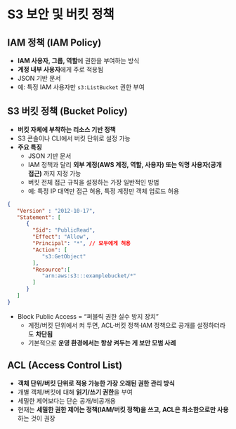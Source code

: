# S3 보안 및 버킷 정책

## IAM 정책 (IAM Policy)

- **IAM 사용자, 그룹, 역할**에 권한을 부여하는 방식
- **계정 내부 사용자**에게 주로 적용됨
- JSON 기반 문서
- 예: 특정 IAM 사용자만 `s3:ListBucket` 권한 부여

## S3 버킷 정책 (Bucket Policy)

- **버킷 자체에 부착하는 리소스 기반 정책**
- S3 콘솔이나 CLI에서 버킷 단위로 설정 가능
- **주요 특징**
    - JSON 기반 문서
    - IAM 정책과 달리 **외부 계정(AWS 계정, 역할, 사용자) 또는 익명 사용자(공개 접근)** 까지 지정 가능
    - 버킷 전체 접근 규칙을 설정하는 가장 일반적인 방법
    - 예: 특정 IP 대역만 접근 허용, 특정 계정만 객체 업로드 허용

```json
{
   "Version" : "2012-10-17",
   "Statement": [
      {
        "Sid": "PublicRead",
        "Effect": "Allow",
        "Principal": "*", // 모두에게 허용
        "Action": [
           "s3:GetObject"
        ],
        "Resource":[
           "arn:aws:s3:::examplebucket/*"
        ]
      }
   ]
}
```

- Block Public Access = “퍼블릭 권한 실수 방지 장치”
    - 계정/버킷 단위에서 켜 두면, ACL·버킷 정책·IAM 정책으로 공개를 설정하더라도 **차단됨**
    - 기본적으로 **운영 환경에서는 항상 켜두는 게 보안 모범 사례**

## ACL (Access Control List)

- **객체 단위/버킷 단위로 적용 가능한 가장 오래된 권한 관리 방식**
- 개별 객체/버킷에 대해 **읽기/쓰기 권한**을 부여
- 세밀한 제어보다는 단순 공개/비공개용
- 현재는 **세밀한 권한 제어는 정책(IAM/버킷 정책)을 쓰고, ACL은 최소한으로만 사용**하는 것이 권장
